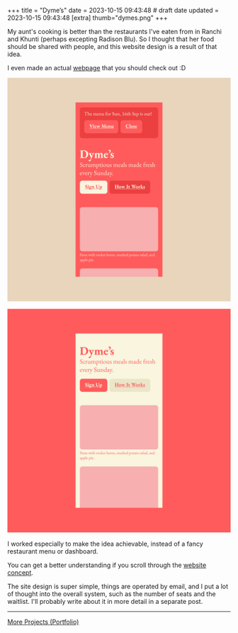 +++
title = "Dyme’s"
date = 2023-10-15 09:43:48 # draft date
updated = 2023-10-15 09:43:48
[extra]
thumb="dymes.png"
+++

My aunt's cooking is better than the restaurants
I've eaten from in Ranchi and Khunti
(perhaps excepting Radison Blu).
So I thought that her food should be shared with people,
and this website design is a result of that idea.

I even made an actual [webpage](/dymes.html)
that you should check out :D 

![Website screen mockup](/dymes.png)

![Website screen mockup](/dymes-light.png)

I worked especially to make the idea achievable,
instead of a fancy restaurant menu or dashboard.

You can get a better understanding
if you scroll through the [website concept](/dymes.html).

The site design is super simple,
things are operated by email,
and I put a lot of thought into the overall system,
such as the number of seats and the waitlist.
I'll probably write about it in more detail in a separate post.

***

[More Projects (Portfolio)](@/portfolio.md)
